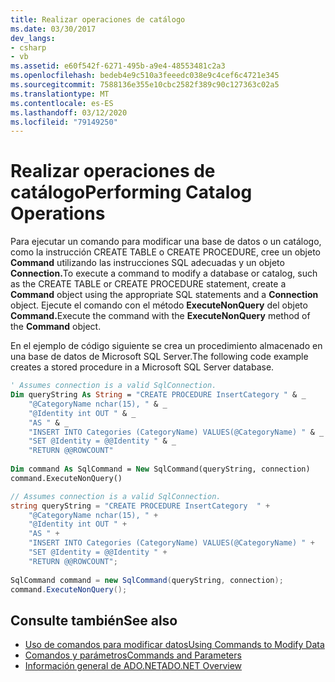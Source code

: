 ```yaml
---
title: Realizar operaciones de catálogo
ms.date: 03/30/2017
dev_langs:
- csharp
- vb
ms.assetid: e60f542f-6271-495b-a9e4-48553481c2a3
ms.openlocfilehash: bedeb4e9c510a3feeedc038e9c4cef6c4721e345
ms.sourcegitcommit: 7588136e355e10cbc2582f389c90c127363c02a5
ms.translationtype: MT
ms.contentlocale: es-ES
ms.lasthandoff: 03/12/2020
ms.locfileid: "79149250"
---
```

# <a name="performing-catalog-operations"></a><span data-ttu-id="ac5d6-102">Realizar operaciones de catálogo</span><span class="sxs-lookup"><span data-stu-id="ac5d6-102">Performing Catalog Operations</span></span>
<span data-ttu-id="ac5d6-103">Para ejecutar un comando para modificar una base de datos o un catálogo, como la instrucción CREATE TABLE o CREATE PROCEDURE, cree un objeto **Command** utilizando las instrucciones SQL adecuadas y un objeto **Connection.**</span><span class="sxs-lookup"><span data-stu-id="ac5d6-103">To execute a command to modify a database or catalog, such as the CREATE TABLE or CREATE PROCEDURE statement, create a **Command** object using the appropriate SQL statements and a **Connection** object.</span></span> <span data-ttu-id="ac5d6-104">Ejecute el comando con el método **ExecuteNonQuery** del objeto **Command.**</span><span class="sxs-lookup"><span data-stu-id="ac5d6-104">Execute the command with the **ExecuteNonQuery** method of the **Command** object.</span></span>  
  
 <span data-ttu-id="ac5d6-105">En el ejemplo de código siguiente se crea un procedimiento almacenado en una base de datos de Microsoft SQL Server.</span><span class="sxs-lookup"><span data-stu-id="ac5d6-105">The following code example creates a stored procedure in a Microsoft SQL Server database.</span></span>  
  
```vb  
' Assumes connection is a valid SqlConnection.  
Dim queryString As String = "CREATE PROCEDURE InsertCategory " & _  
    "@CategoryName nchar(15), " & _  
    "@Identity int OUT " & _  
    "AS " & _  
    "INSERT INTO Categories (CategoryName) VALUES(@CategoryName) " & _  
    "SET @Identity = @@Identity " & _  
    "RETURN @@ROWCOUNT"  
  
Dim command As SqlCommand = New SqlCommand(queryString, connection)  
command.ExecuteNonQuery()  
```  
  
```csharp  
// Assumes connection is a valid SqlConnection.  
string queryString = "CREATE PROCEDURE InsertCategory  " +
    "@CategoryName nchar(15), " +  
    "@Identity int OUT " +  
    "AS " +
    "INSERT INTO Categories (CategoryName) VALUES(@CategoryName) " +
    "SET @Identity = @@Identity " +  
    "RETURN @@ROWCOUNT";  
  
SqlCommand command = new SqlCommand(queryString, connection);  
command.ExecuteNonQuery();  
```  
  
## <a name="see-also"></a><span data-ttu-id="ac5d6-106">Consulte también</span><span class="sxs-lookup"><span data-stu-id="ac5d6-106">See also</span></span>

- [<span data-ttu-id="ac5d6-107">Uso de comandos para modificar datos</span><span class="sxs-lookup"><span data-stu-id="ac5d6-107">Using Commands to Modify Data</span></span>](using-commands-to-modify-data.md)
- [<span data-ttu-id="ac5d6-108">Comandos y parámetros</span><span class="sxs-lookup"><span data-stu-id="ac5d6-108">Commands and Parameters</span></span>](commands-and-parameters.md)
- [<span data-ttu-id="ac5d6-109">Información general de ADO.NET</span><span class="sxs-lookup"><span data-stu-id="ac5d6-109">ADO.NET Overview</span></span>](ado-net-overview.md)
